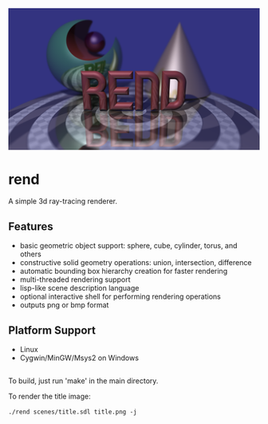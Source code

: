 <img src="https://github.com/hirdrac/rend/blob/main/images/title.png" />

# rend
A simple 3d ray-tracing renderer.

## Features
* basic geometric object support: sphere, cube, cylinder, torus, and others
* constructive solid geometry operations: union, intersection, difference
* automatic bounding box hierarchy creation for faster rendering
* multi-threaded rendering support
* lisp-like scene description language
* optional interactive shell for performing rendering operations
* outputs png or bmp format

## Platform Support
* Linux
* Cygwin/MinGW/Msys2 on Windows

##
To build, just run 'make' in the main directory.

To render the title image:
```
./rend scenes/title.sdl title.png -j
```
